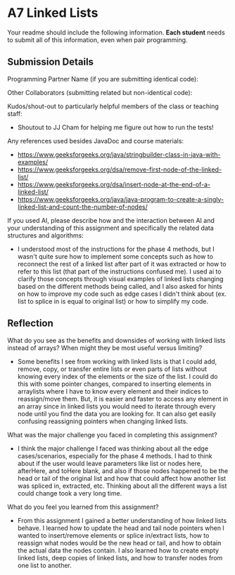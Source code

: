 # A7 Linked Lists

Your readme should include the following information. **Each student** needs to submit all of this information, even when pair programming. 

## Submission Details

Programming Partner Name (if you are submitting identical code):


Other Collaborators (submitting related but non-identical code):


Kudos/shout-out to particularly helpful members of the class or teaching staff:
- Shoutout to JJ Cham for helping me figure out how to run the tests!

Any references used besides JavaDoc and course materials:
- https://www.geeksforgeeks.org/java/stringbuilder-class-in-java-with-examples/
- https://www.geeksforgeeks.org/dsa/remove-first-node-of-the-linked-list/
- https://www.geeksforgeeks.org/dsa/insert-node-at-the-end-of-a-linked-list/
- https://www.geeksforgeeks.org/java/java-program-to-create-a-singly-linked-list-and-count-the-number-of-nodes/

If you used AI, please describe how and the interaction between AI and your understanding of this assignment and specifically the related data structures and algorithms:
- I understood most of the instructions for the phase 4 methods, but I wasn't quite sure how to implement some concepts such as how to reconnect the rest of a linked list after part of it was extracted or how to refer to this list (that part of the instructions confused me). I used ai to clarify those concepts through visual examples of linked lists changing based on the different methods being called, and I also asked for hints on how to improve my code such as edge cases I didn't think about (ex. list to splice in is equal to original list) or how to simplify my code. 


## Reflection

What do you see as the benefits and downsides of working with linked lists instead of arrays? When might they be most useful versus limiting?
- Some benefits I see from working with linked lists is that I could add, remove, copy, or transfer entire lists or even parts of lists without knowing every index of the elements or the size of the list. I could do this with some pointer changes, compared to inserting elements in arraylists where I have to know every element and their indices to reassign/move them. But, it is easier and faster to access any element in an array since in linked lists you would need to iterate through every node until you find the data you are looking for. It can also get easily confusing reassigning pointers when changing linked lists.

What was the major challenge you faced in completing this assignment?
- I think the major challenge I faced was thinking about all the edge cases/scenarios, especially for the phase 4 methods. I had to think about if the user would leave parameters like list or nodes here, afterHere, and toHere blank, and also if those nodes happened to be the head or tail of the original list and how  that could affect how another list was spliced in, extracted, etc. Thinking about all the different ways a list could change took a very long time. 

What do you feel you learned from this assignment?
- From this assignment I gained a better understanding of how linked lists behave. I learned how to update the head and tail node pointers when I wanted to insert/remove elements or splice in/extract lists, how to reassign what nodes would be the new head or tail, and how to obtain the actual data the nodes contain. I also learned how to create empty linked lists, deep copies of linked lists, and how to transfer nodes from one list to another.

